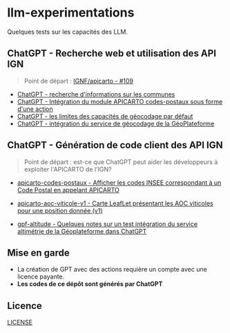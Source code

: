 # llm-experimentations

Quelques tests sur les capacités des LLM.

## ChatGPT - Recherche web et utilisation des API IGN

> Point de départ : [IGNF/apicarto - #109](https://github.com/IGNF/apicarto/issues/109)

* [ChatGPT - recherche d'informations sur les communes](chatgpt-communes/README.md)
* [ChatGPT - Intégration du module APICARTO codes-postaux sous forme d'une action](chatgpt-apicarto-codes-postaux/README.md)
* [ChatGPT - les limites des capacités de géocodage par défaut](chatgpt-geocodage-limites/README.md)
* [ChatGPT - intégration du service de géocodage de la GéoPlateforme](chatgpt-geocodage-gpf//README.md)


## ChatGPT - Génération de code client des API IGN

> Point de départ : est-ce que ChatGPT peut aider les développeurs à exploiter l'APICARTO de l'IGN?

* [apicarto-codes-postaux - Afficher les codes INSEE correspondant à un Code Postal en appelant APICARTO](apicarto-codes-postaux/README.md)
* [apicarto-aoc-viticole-v1 - Carte LeafLet présentant les AOC viticoles pour une position donnée (v1)](apicarto-aoc-viticole-v1/README.md)

* [gpf-altitude - Quelques notes sur un test intégration du service altimétrie de la Géoplateforme dans ChatGPT](gpf-altitude/README.md)

## Mise en garde

* La création de GPT avec des actions requière un compte avec une licence payante.
* **Les codes de ce dépôt sont générés par ChatGPT**

## Licence

[LICENSE](LICENSE)

